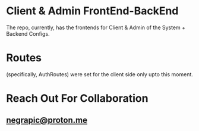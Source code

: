 # Client & Admin FrontEnd-BackEnd

The repo, currently, has the frontends for Client & Admin of the System + Backend Configs.

# Routes 

(specifically, AuthRoutes) were set for the client side only upto this moment.
# Reach Out For Collaboration
## negrapic@proton.me
